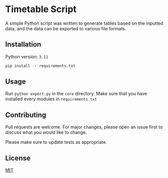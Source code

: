 # Timetable Script

A simple Python script was written to generate tables based on the inputted data, and the data can be exported to various file formats.


## Installation
Python version: `3.11`

```bash
pip install -r requirements.txt
```

## Usage
Run `python export.py` in the `core` directory. Make sure that you have installed every modules in `requirements.txt`

## Contributing

Pull requests are welcome. For major changes, please open an issue first
to discuss what you would like to change.

Please make sure to update tests as appropriate.

## License

[MIT](https://choosealicense.com/licenses/mit/)
